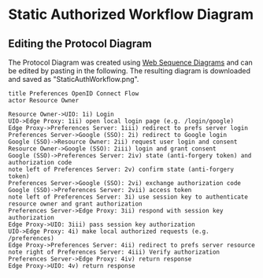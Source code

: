 # Static Authorized Workflow Diagram

## Editing the Protocol Diagram

The Protocol Diagram was created using [Web Sequence Diagrams](https://www.websequencediagrams.com/)
and can be edited by pasting in the following.  The resulting diagram is
downloaded and saved as "StaticAuthWorkflow.png".

```text
title Preferences OpenID Connect Flow
actor Resource Owner

Resource Owner->UIO: 1i) Login
UIO->Edge Proxy: 1ii) open local login page (e.g. /login/google)
Edge Proxy->Preferences Server: 1iii) redirect to prefs server login
Preferences Server->Google (SSO): 2i) redirect to Google login
Google (SSO)->Resource Owner: 2ii) request user login and consent
Resource Owner->Google (SSO): 2iii) login and grant consent
Google (SSO)->Preferences Server: 2iv) state (anti-forgery token) and authorization code
note left of Preferences Server: 2v) confirm state (anti-forgery token)
Preferences Server->Google (SSO): 2vi) exchange authorization code
Google (SSO)->Preferences Server: 2vii) access token
note left of Preferences Server: 3i) use session key to authenticate resource owner and grant authorization
Preferences Server->Edge Proxy: 3ii) respond with session key authorization
Edge Proxy->UIO: 3iii) pass session key authorization
UIO->Edge Proxy: 4i) make local authorized requests (e.g. /preferences)
Edge Proxy->Preferences Server: 4ii) redirect to prefs server resource
note right of Preferences Server: 4iii) Verify authorization
Preferences Server->Edge Proxy: 4iv) return response
Edge Proxy->UIO: 4v) return response
```
